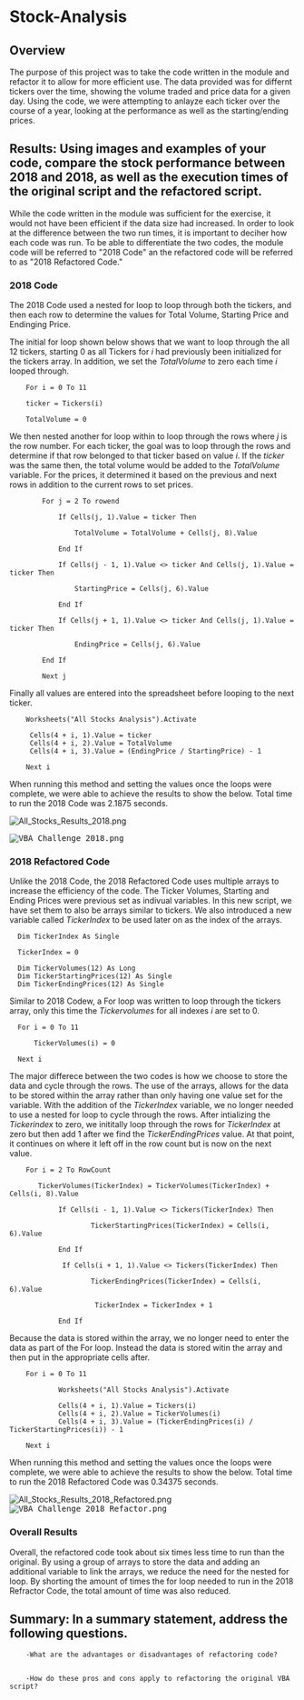 # Stock-Analysis

## Overview
The purpose of this project was to take the code written in the module and refactor it to allow for more efficient use. The data provided was for differnt tickers over the time, showing the volume traded and price data for a given day. Using the code, we were attempting to anlayze each ticker over the course of a year, looking at the performance as well as the starting/ending prices. 

## Results: Using images and examples of your code, compare the stock performance between 2018 and 2018, as well as the execution times of the original script and the refactored script.

While the code written in the module was sufficient for the exercise, it would not have been efficient if the data size had increased. In order to look at the difference between the two run times, it is important to deciher how each code was run. To be able to differentiate the two codes, the module code will be referred to "2018 Code" an the refactored code will be referred to as "2018 Refactored Code."

### 2018 Code 
The 2018 Code used a nested for loop to loop through both the tickers, and then each row to determine the values for Total Volume, Starting Price and Endinging Price. 

The initial for loop shown below shows that we want to loop through the all 12 tickers, starting 0 as all Tickers for *i* had previously been initialized for the tickers array. In addition, we set the *TotalVolume* to zero each time *i* looped through. 

        For i = 0 To 11

        ticker = Tickers(i)
    
        TotalVolume = 0

We then nested another for loop within to loop through the rows where *j* is the row number. For each ticker, the goal was to loop through the rows and determine if that row belonged to that ticker based on value *i*. If the *ticker* was the same then, the total volume would be added to the *TotalVolume* variable. For the prices, it determined it based on the previous and next rows in addition to the current rows to set prices.         


            For j = 2 To rowend
    
                If Cells(j, 1).Value = ticker Then
            
                    TotalVolume = TotalVolume + Cells(j, 8).Value
                
                End If
                
                If Cells(j - 1, 1).Value <> ticker And Cells(j, 1).Value = ticker Then
                
                    StartingPrice = Cells(j, 6).Value
                      
                End If
                
                If Cells(j + 1, 1).Value <> ticker And Cells(j, 1).Value = ticker Then
                
                    EndingPrice = Cells(j, 6).Value
            
            End If
       
            Next j

Finally all values are entered into the spreadsheet before looping to the next ticker. 

        Worksheets("All Stocks Analysis").Activate
    
         Cells(4 + i, 1).Value = ticker
         Cells(4 + i, 2).Value = TotalVolume
         Cells(4 + i, 3).Value = (EndingPrice / StartingPrice) - 1

        Next i

When running this method and setting the values once the loops were complete, we were able to achieve the results to show the below. Total time to run the 2018 Code was 2.1875 seconds. 

![All_Stocks_Results_2018.png](Resources/All_Stocks_Results_2018.png)                           

<kbd>![VBA_Challenge_2018.png](Resources/VBA_Challenge_2018.PNG)<kbd>

### 2018 Refactored Code

Unlike the 2018 Code, the 2018 Refactored Code uses multiple arrays to increase the efficiency of the code. The Ticker Volumes, Starting and Ending Prices were previous set as indivual variables. In this new script, we have set them to also be arrays similar to tickers. We also introduced a new variable called *TickerIndex* to be used later on as the index of the arrays. 
      
      Dim TickerIndex As Single
    
      TickerIndex = 0
        
      Dim TickerVolumes(12) As Long
      Dim TickerStartingPrices(12) As Single
      Dim TickerEndingPrices(12) As Single
      
Similar to 2018 Codew, a For loop was written to loop through the tickers array, only this time the *Tickervolumes* for all indexes *i* are set to 0. 

      For i = 0 To 11

          TickerVolumes(i) = 0

      Next i

The major differece between the two codes is how we choose to store the data and cycle through the rows. The use of the arrays, allows for the data to be stored within the array rather than only having one value set for the variable. With the addition of the *TickerIndex* variable, we no longer needed to use a nested for loop to cycle through the rows. After intializing the *Tickerindex* to zero, we inititally loop through the rows for *TickerIndex* at zero but then add 1 after we find the *TickerEndingPrices* value. At that point, it continues on where it left off in the row count but is now on the next value. 
        
        For i = 2 To RowCount
    
           TickerVolumes(TickerIndex) = TickerVolumes(TickerIndex) + Cells(i, 8).Value
                   
                If Cells(i - 1, 1).Value <> Tickers(TickerIndex) Then
        
                        TickerStartingPrices(TickerIndex) = Cells(i, 6).Value
                
                End If
        
                 If Cells(i + 1, 1).Value <> Tickers(TickerIndex) Then
        
                        TickerEndingPrices(TickerIndex) = Cells(i, 6).Value
        
                         TickerIndex = TickerIndex + 1
                 
                End If 

Because the data is stored within the array, we no longer need to enter the data as part of the For loop. Instead the data is stored witin the array and then put in the appropriate cells after. 

        For i = 0 To 11
        
                Worksheets("All Stocks Analysis").Activate
        
                Cells(4 + i, 1).Value = Tickers(i)
                Cells(4 + i, 2).Value = TickerVolumes(i)
                Cells(4 + i, 3).Value = (TickerEndingPrices(i) / TickerStartingPrices(i)) - 1

        Next i
    
When running this method and setting the values once the loops were complete, we were able to achieve the results to show the below. Total time to run the 2018 Refactored Code was 0.34375 seconds.      
        
![All_Stocks_Results_2018_Refactored.png](Resources/All_Stocks_Results_2018_Refactored.png)       
<kbd>![VBA_Challenge_2018_Refactor.png](Resources/VBA_Challenge_2018_Refactor.PNG)<kbd>  
        
### Overall Results 
        
Overall, the refactored code took about six times less time to run than the original. By using a group of arrays to store the data and adding an additional variable to link the arrays, we reduce the need for the nested for loop. By shorting the amount of times the for loop needed to run in the 2018 Refractor Code, the total amount of time was also reduced.  
        
## Summary: In a summary statement, address the following questions.

        -What are the advantages or disadvantages of refactoring code?

        
        -How do these pros and cons apply to refactoring the original VBA script?

